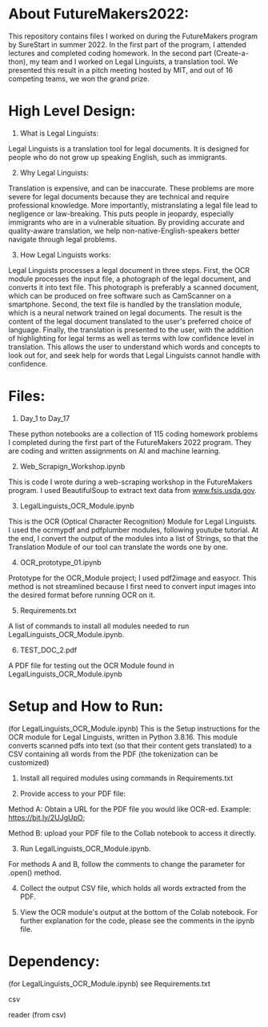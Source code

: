 # About FutureMakers2022:
This repository contains files I worked on during the FutureMakers program by SureStart in summer 2022. 
In the first part of the program, I attended lectures and completed coding homework. 
In the second part (Create-a-thon), my team and I worked on Legal Linguists, a translation tool. We presented this result in a pitch meeting hosted by MIT, and out of 16 competing teams, we won the grand prize. 

# High Level Design:
1. What is Legal Linguists:

Legal Linguists is a translation tool for legal documents. It is designed for people who do not grow up speaking English, such as immigrants.

2. Why Legal Linguists:

Translation is expensive, and can be inaccurate. These problems are more severe for legal documents because they are technical and require professional knowledge. More importantly, mistranslating a legal file lead to negligence or law-breaking. This puts people in jeopardy, especially immigrants who are in a vulnerable situation. By providing accurate and quality-aware translation, we help non-native-English-speakers better navigate through legal problems.

3. How Legal Linguists works:

Legal Linguists processes a legal document in three steps. First, the OCR module processes the input file, a photograph of the legal document, and converts it into text file. This photograph is preferably a scanned document, which can be produced on free software such as CamScanner on a smartphone. Second, the text file is handled by the translation module, which is a neural network trained on legal documents. The result is the content of the legal document translated to the user's preferred choice of language. Finally, the translation is presented to the user, with the addition of highlighting for legal terms as well as terms with low confidence level in translation. This allows the user to understand which words and concepts to look out for, and seek help for words that Legal Linguists cannot handle with confidence.


# Files:
  1. Day_1 to Day_17

These python notebooks are a collection of 115 coding homework problems I completed during the first part of the FutureMakers 2022 program. They are coding and written assignments on AI and machine learning.

  2. Web_Scrapign_Workshop.ipynb

This is code I wrote during a web-scraping workshop in the FutureMakers program. I used BeautifulSoup to extract text data from www.fsis.usda.gov. 

  3. LegalLinguists_OCR_Module.ipynb

This is the OCR (Optical Character Recognition) Module for Legal Linguists. I used the ocrmypdf and pdfplumber modules, following youtube tutorial. At the end, I convert the output of the modules into a list of Strings, so that the Translation Module of our tool can translate the words one by one. 
 
  4. OCR_prototype_01.ipynb

Prototype for the OCR_Module project; I used pdf2image and easyocr. This method is not streamlined because I first need to convert input images into the desired format before running OCR on it.

  5. Requirements.txt
 
A list of commands to install all modules needed to run LegalLinguists_OCR_Module.ipynb.

  6. TEST_DOC_2.pdf
  
A PDF file for testing out the OCR Module found in LegalLinguists_OCR_Module.ipynb

# Setup and How to Run:
(for LegalLinguists_OCR_Module.ipynb)
This is the Setup instructions for the OCR module for Legal Linguists, written in Python 3.8.16. This module converts scanned pdfs into text (so that their content gets translated) to a CSV containing all words from the PDF (the tokenization can be customized)
  1. Install all required modules using commands in Requirements.txt
  
  2. Provide access to your PDF file:
  
  Method A: Obtain a URL for the PDF file you would like OCR-ed. Example: https://bit.ly/2UJgUpO; 
  
  Method B: upload your PDF file to the Collab notebook to access it directly.
  
  3. Run LegalLinguists_OCR_Module.ipynb. 
  
  For methods A and B, follow the comments to change the parameter for .open() method. 
  
  4. Collect the output CSV file, which holds all words extracted from the PDF.
  
  5. View the OCR module's output at the bottom of the Colab notebook.
  For further explanation for the code, please see the comments in the ipynb file.

# Dependency:
(for LegalLinguists_OCR_Module.ipynb)
see Requirements.txt
  
  csv
  
  reader (from csv)



